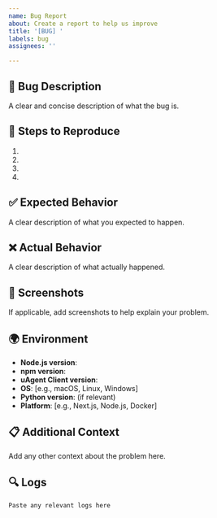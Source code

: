 ```yaml
---
name: Bug Report
about: Create a report to help us improve
title: '[BUG] '
labels: bug
assignees: ''

---
```


## 🐛 Bug Description

A clear and concise description of what the bug is.

## 🔄 Steps to Reproduce

1. 
2. 
3. 
4. 

## ✅ Expected Behavior

A clear description of what you expected to happen.

## ❌ Actual Behavior

A clear description of what actually happened.

## 📸 Screenshots

If applicable, add screenshots to help explain your problem.

## 🌍 Environment

- **Node.js version**: 
- **npm version**: 
- **uAgent Client version**: 
- **OS**: [e.g., macOS, Linux, Windows]
- **Python version**: (if relevant)
- **Platform**: [e.g., Next.js, Node.js, Docker]

## 📋 Additional Context

Add any other context about the problem here.

## 🔍 Logs

```
Paste any relevant logs here
```

